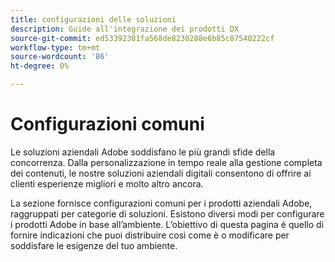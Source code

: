 ```yaml
---
title: configurazioni delle soluzioni
description: Guide all'integrazione dei prodotti DX
source-git-commit: ed53392381fa568de8230288e6b85c87540222cf
workflow-type: tm+mt
source-wordcount: '86'
ht-degree: 0%

---
```



# Configurazioni comuni

Le soluzioni aziendali Adobe soddisfano le più grandi sfide della concorrenza. Dalla personalizzazione in tempo reale alla gestione completa dei contenuti, le nostre soluzioni aziendali digitali consentono di offrire ai clienti esperienze migliori e molto altro ancora.

La sezione fornisce configurazioni comuni per i prodotti aziendali Adobe, raggruppati per categorie di soluzioni.  Esistono diversi modi per configurare i prodotti Adobe in base all’ambiente.  L’obiettivo di questa pagina è quello di fornire indicazioni che puoi distribuire così come è o modificare per soddisfare le esigenze del tuo ambiente.

